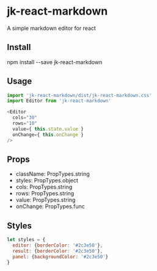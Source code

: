 # jk-react-markdown
A simple markdown editor for react

## Install

npm install --save jk-react-markdown

## Usage

```js
import 'jk-react-markdown/dist/jk-react-markdown.css'
import Editor from 'jk-react-markdown'

<Editor
  cols="30"
  rows="10"
  value={ this.state.value }
  onChange={ this.onChange }
/>
```

## Props

* className: PropTypes.string
* styles: PropTypes.object
* cols: PropTypes.string
* rows: PropTypes.string
* value: PropTypes.string
* onChange: PropTypes.func

## Styles

```js
let styles = {
  editor: {borderColor: '#2c3e50'},
  result: {borderColor: '#2c3e50'},
  panel: {backgroundColor: '#2c3e50'}
}
```

